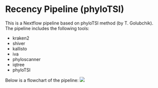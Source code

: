 # Recency Pipeline (phyloTSI)
This is a Nextflow pipeline based on phyloTSI method (by T. Golubchik). The pipeline includes the following tools:
- kraken2
- shiver
- kallisto
- iva
- phyloscanner
- iqtree
- phyloTSI

 Below is a flowchart of the pipeline:
 [![](https://mermaid.ink/img/pako:eNqNVW1v2jAQ_ison6jUTYkdXsKHSSmENisNlGTVqlBZhjglWl5YMFqntv99DjgHcVE1PnHPc757zr67vGqrImLaQIvT4s9qTUveCkaLvCV-G73dHq5pnrP0a1wW2Yzy9cWF5IwmN05SNqNJuQUH1G63wMDh7dy-dTxEhhPb993x45NkzFO3zqnRPTV6oeu5gWtPXN8O3KlXH--Ht_ZEgMGUuN7I-VnjVjtcFdkyydkTKNaPvvc_bC-ofQ0jvHL8gIjg196dc0KgcGz7wT1xR-TGsUfOHBgcug82GU69wL32ATXDfYwPeOeMmu4ZrHcG64d39gwiWcIa1xbSK_80ZSsO_sj4GAOh8PvU9Yg4CpoQDq_sOzJ3xlV1Q_8BCBOCVo96DCKKyOjmaIsC4pRyzvIj1jsjqCrg1iHB3HGO2a1Gd-gNy2hY6GMajAWWpJyVR8gM3fsqRZ0BN3oJN5oJn5GJ-2F1nNiePXn0XVCKG0rNhlKzodRsdLyJw9nN42RKAt-FXjfD2dwJAtH-Is-IzCZT6DWzodds6NVbX758e1utSclisn5ZorfqneuWqMmYbvlvsqmGUPC4vuk9HS1PIFxBYr6aZqdpmvXgHUxDsfsKXavpH2zrc3E1bdX0L5qmyZYXJMkj9iLqpFHlZ-gwu0oew5BA5_NMBoJZ_s8DGEZcqdwwJdCDsZZAVz0CQFc90quzilEitHzep2xc5luSJzxKylPCkNdqwL1aBwDpsAokYMAeqDNVDSPSxVXTINgI8pWxkgFB38hakAl7oQ64pNm-E5OIiGerwqo6UQeWxkm9GxaRYsdJLp45qo51YZXIYz3YIxLowxI5ABipgKECugIgCzaJ9IA5wLU4mibPuVC37zuyKbYJT4p8S9jLKtmySis2YdHIKD0V6KoATJSsBvdh1yi3DwBSAUMFdAXAFiwc6WHCtpFAVwU62qWWsTKjSSQ-_K8VvdD4mmVsoQ3E34jFdJfyhbbI34Ur3fHC_5uvtAEvd-xS220iytkooc8lzbRBTNMte_8HA7E9VA?type=png)](https://mermaid.live/edit#pako:eNqNVW1v2jAQ_ison6jUTYkdXsKHSSmENisNlGTVqlBZhjglWl5YMFqntv99DjgHcVE1PnHPc757zr67vGqrImLaQIvT4s9qTUveCkaLvCV-G73dHq5pnrP0a1wW2Yzy9cWF5IwmN05SNqNJuQUH1G63wMDh7dy-dTxEhhPb993x45NkzFO3zqnRPTV6oeu5gWtPXN8O3KlXH--Ht_ZEgMGUuN7I-VnjVjtcFdkyydkTKNaPvvc_bC-ofQ0jvHL8gIjg196dc0KgcGz7wT1xR-TGsUfOHBgcug82GU69wL32ATXDfYwPeOeMmu4ZrHcG64d39gwiWcIa1xbSK_80ZSsO_sj4GAOh8PvU9Yg4CpoQDq_sOzJ3xlV1Q_8BCBOCVo96DCKKyOjmaIsC4pRyzvIj1jsjqCrg1iHB3HGO2a1Gd-gNy2hY6GMajAWWpJyVR8gM3fsqRZ0BN3oJN5oJn5GJ-2F1nNiePXn0XVCKG0rNhlKzodRsdLyJw9nN42RKAt-FXjfD2dwJAtH-Is-IzCZT6DWzodds6NVbX758e1utSclisn5ZorfqneuWqMmYbvlvsqmGUPC4vuk9HS1PIFxBYr6aZqdpmvXgHUxDsfsKXavpH2zrc3E1bdX0L5qmyZYXJMkj9iLqpFHlZ-gwu0oew5BA5_NMBoJZ_s8DGEZcqdwwJdCDsZZAVz0CQFc90quzilEitHzep2xc5luSJzxKylPCkNdqwL1aBwDpsAokYMAeqDNVDSPSxVXTINgI8pWxkgFB38hakAl7oQ64pNm-E5OIiGerwqo6UQeWxkm9GxaRYsdJLp45qo51YZXIYz3YIxLowxI5ABipgKECugIgCzaJ9IA5wLU4mibPuVC37zuyKbYJT4p8S9jLKtmySis2YdHIKD0V6KoATJSsBvdh1yi3DwBSAUMFdAXAFiwc6WHCtpFAVwU62qWWsTKjSSQ-_K8VvdD4mmVsoQ3E34jFdJfyhbbI34Ur3fHC_5uvtAEvd-xS220iytkooc8lzbRBTNMte_8HA7E9VA)
 
